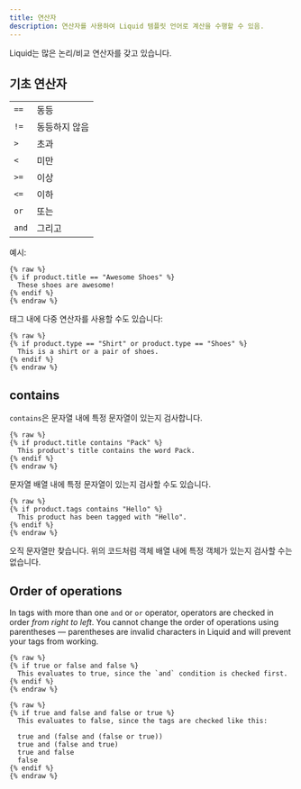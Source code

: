 ```yaml
---
title: 연산자
description: 연산자를 사용하여 Liquid 템플릿 언어로 계산을 수행할 수 있음.
---
```


Liquid는 많은 논리/비교 연산자를 갖고 있습니다.

## 기초 연산자

<table>
  <tbody>
    <tr>
      <td><code>==</code></td>
      <td>동등</td>
    </tr>
    <tr>
      <td><code>!=</code></td>
      <td>동등하지 않음</td>
    </tr>
    <tr>
      <td><code>&gt;</code></td>
      <td>초과</td>
    </tr>
    <tr>
      <td><code>&lt;</code></td>
      <td>미만</td>
    </tr>
    <tr>
      <td><code>&gt;=</code></td>
      <td>이상</td>
    </tr>
    <tr>
      <td><code>&lt;=</code></td>
      <td>이하</td>
    </tr>
    <tr>
      <td><code>or</code></td>
      <td>또는</td>
    </tr>
    <tr>
      <td><code>and</code></td>
      <td>그리고</td>
    </tr>
  </tbody>
</table>

예시:

```liquid
{% raw %}
{% if product.title == "Awesome Shoes" %}
  These shoes are awesome!
{% endif %}
{% endraw %}
```

태그 내에 다중 연산자를 사용할 수도 있습니다:

```liquid
{% raw %}
{% if product.type == "Shirt" or product.type == "Shoes" %}
  This is a shirt or a pair of shoes.
{% endif %}
{% endraw %}
```

## contains

`contains`은 문자열 내에 특정 문자열이 있는지 검사합니다.

```liquid
{% raw %}
{% if product.title contains "Pack" %}
  This product's title contains the word Pack.
{% endif %}
{% endraw %}
```

문자열 배열 내에 특정 문자열이 있는지 검사할 수도 있습니다.

```liquid
{% raw %}
{% if product.tags contains "Hello" %}
  This product has been tagged with "Hello".
{% endif %}
{% endraw %}
```

오직 문자열만 찾습니다. 위의 코드처럼 객체 배열 내에 특정 객체가 있는지 검사할 수는 없습니다.

## Order of operations

In tags with more than one `and` or `or` operator, operators are checked in order *from right to left*. You cannot change the order of operations using parentheses — parentheses are invalid characters in Liquid and will prevent your tags from working.

```liquid
{% raw %}
{% if true or false and false %}
  This evaluates to true, since the `and` condition is checked first.
{% endif %}
{% endraw %}
```

```liquid
{% raw %}
{% if true and false and false or true %}
  This evaluates to false, since the tags are checked like this:

  true and (false and (false or true))
  true and (false and true)
  true and false
  false
{% endif %}
{% endraw %}
```
